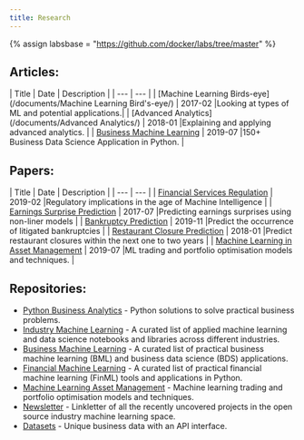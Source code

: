 ```yaml
---
title: Research
---
```


{% assign labsbase = "https://github.com/docker/labs/tree/master" %}



## Articles:

| Title | Date | Description |
| --- | --- |
| [Machine Learning Birds-eye](/documents/Machine Learning Bird's-eye/) | 2017-02 |Looking at types of ML and potential applications.|
| [Advanced Analytics](/documents/Advanced Analytics/) | 2018-01 |Explaining and applying advanced analytics. |
| [Business Machine Learning](https://towardsdatascience.com/150-business-data-science-application-in-python-72597d90f928) | 2019-07 |150+ Business Data Science Application in Python. |


## Papers:

| Title | Date | Description |
| --- | --- |
| [Financial Services Regulation](https://papers.ssrn.com/sol3/papers.cfm?abstract_id=3371902) | 2019-02 |Regulatory implications in the age of Machine Intelligence |
| [Earnings Surprise Prediction](https://papers.ssrn.com/abstract=3420722) | 2017-07 |Predicting earnings surprises using non-liner models |
| [Bankruptcy Prediction](https://papers.ssrn.com/abstract=3420889) | 2019-11 |Predict the occurrence of litigated bankruptcies |
| [Restaurant Closure Prediction](https://papers.ssrn.com/abstract=3420490) | 2018-01 |Predict restaurant closures within the next one to two years |
| [Machine Learning in Asset Management](https://papers.ssrn.com/abstract=3420952) | 2019-07 |ML trading and portfolio optimisation models and techniques. |

## Repositories:

* [Python Business Analytics](https://github.com/firmai/python-business-analytics) - Python solutions to solve practical business problems. 
* [Industry Machine Learning](https://github.com/firmai/industry-machine-learning) - A curated list of applied machine learning and data science notebooks and libraries across different industries.
* [Business Machine Learning](https://github.com/firmai/business-machine-learning) - A curated list of practical business machine learning (BML) and business data science (BDS) applications.
* [Financial Machine Learning](https://github.com/firmai/financial-machine-learning) - A curated list of practical financial machine learning (FinML) tools and applications in Python.
* [Machine Learning Asset Management](https://github.com/firmai/machine-learning-asset-management) - Machine learning trading and portfolio optimisation models and techniques.
* [Newsletter](https://mailchi.mp/a0e3989a5dc4/firmaikaggle) -  Linkletter of all the recently uncovered projects in the open source industry machine learning space.
* [Datasets](https://mailchi.mp/a0e3989a5dc4/firmaikaggle) -  Unique business data with an API interface.

&nbsp;
